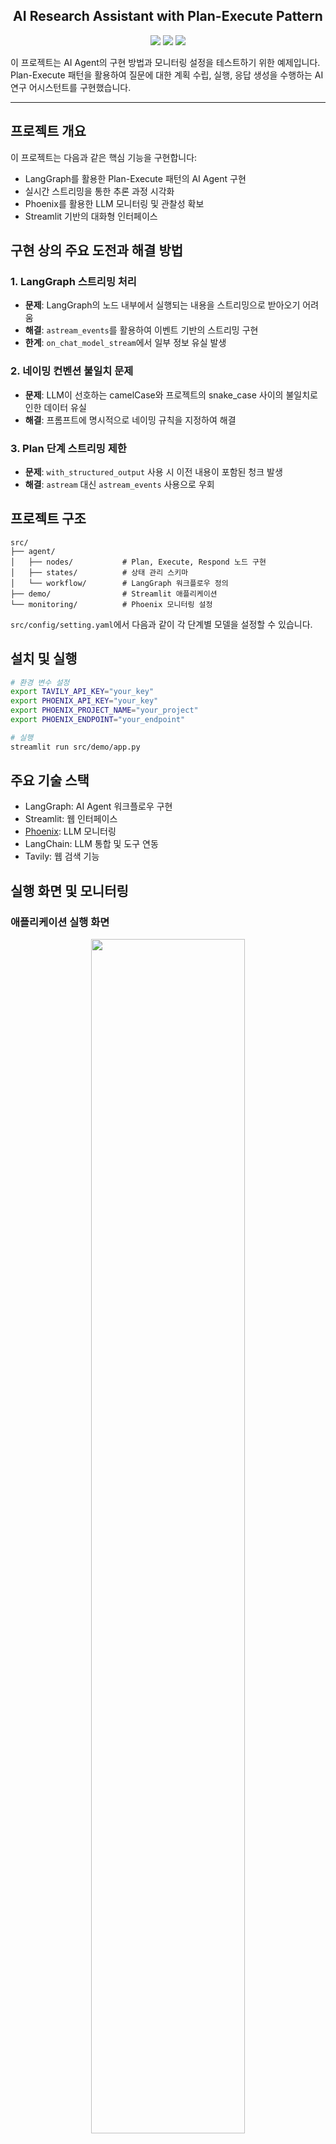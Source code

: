 <h2 align="center">
AI Research Assistant with Plan-Execute Pattern
</h2>

<div align="center">
  <img src="https://img.shields.io/badge/python-v3.12.7-blue.svg"/>
  <img src="https://img.shields.io/badge/boto3-v1.35.91-blue.svg"/>
  <img src="https://img.shields.io/badge/streamlit-v1.41.1-blue.svg"/>
</div>

이 프로젝트는 AI Agent의 구현 방법과 모니터링 설정을 테스트하기 위한 예제입니다. Plan-Execute 패턴을 활용하여 질문에 대한 계획 수립, 실행, 응답 생성을 수행하는 AI 연구 어시스턴트를 구현했습니다.

---

## 프로젝트 개요

이 프로젝트는 다음과 같은 핵심 기능을 구현합니다:
- LangGraph를 활용한 Plan-Execute 패턴의 AI Agent 구현
- 실시간 스트리밍을 통한 추론 과정 시각화
- Phoenix를 활용한 LLM 모니터링 및 관찰성 확보
- Streamlit 기반의 대화형 인터페이스

## 구현 상의 주요 도전과 해결 방법

### 1. LangGraph 스트리밍 처리
- **문제**: LangGraph의 노드 내부에서 실행되는 내용을 스트리밍으로 받아오기 어려움
- **해결**: `astream_events`를 활용하여 이벤트 기반의 스트리밍 구현
- **한계**: `on_chat_model_stream`에서 일부 정보 유실 발생

### 2. 네이밍 컨벤션 불일치 문제
- **문제**: LLM이 선호하는 camelCase와 프로젝트의 snake_case 사이의 불일치로 인한 데이터 유실
- **해결**: 프롬프트에 명시적으로 네이밍 규칙을 지정하여 해결

### 3. Plan 단계 스트리밍 제한
- **문제**: `with_structured_output` 사용 시 이전 내용이 포함된 청크 발생
- **해결**: `astream` 대신 `astream_events` 사용으로 우회

## 프로젝트 구조
```
src/
├── agent/
│   ├── nodes/           # Plan, Execute, Respond 노드 구현
│   ├── states/          # 상태 관리 스키마
│   └── workflow/        # LangGraph 워크플로우 정의
├── demo/                # Streamlit 애플리케이션
└── monitoring/          # Phoenix 모니터링 설정
```

`src/config/setting.yaml`에서 다음과 같이 각 단계별 모델을 설정할 수 있습니다.

## 설치 및 실행

```bash
# 환경 변수 설정
export TAVILY_API_KEY="your_key"
export PHOENIX_API_KEY="your_key"
export PHOENIX_PROJECT_NAME="your_project"
export PHOENIX_ENDPOINT="your_endpoint"

# 실행
streamlit run src/demo/app.py
```

## 주요 기술 스택
- LangGraph: AI Agent 워크플로우 구현
- Streamlit: 웹 인터페이스
- [Phoenix](https://app.phoenix.arize.com/): LLM 모니터링
- LangChain: LLM 통합 및 도구 연동
- Tavily: 웹 검색 기능

## 실행 화면 및 모니터링
### 애플리케이션 실행 화면
<div align="center">
<img src="https://github.com/user-attachments/assets/7a7d08cd-1537-40a0-b7e1-3b9c3dce6aba" width="70%">
</div>

### Phoenix 모니터링 대시보드
<div align="center">
<img src="https://github.com/user-attachments/assets/4d1b92d3-754c-4265-b41e-83c1c3344fc0" width="70%">
</div>